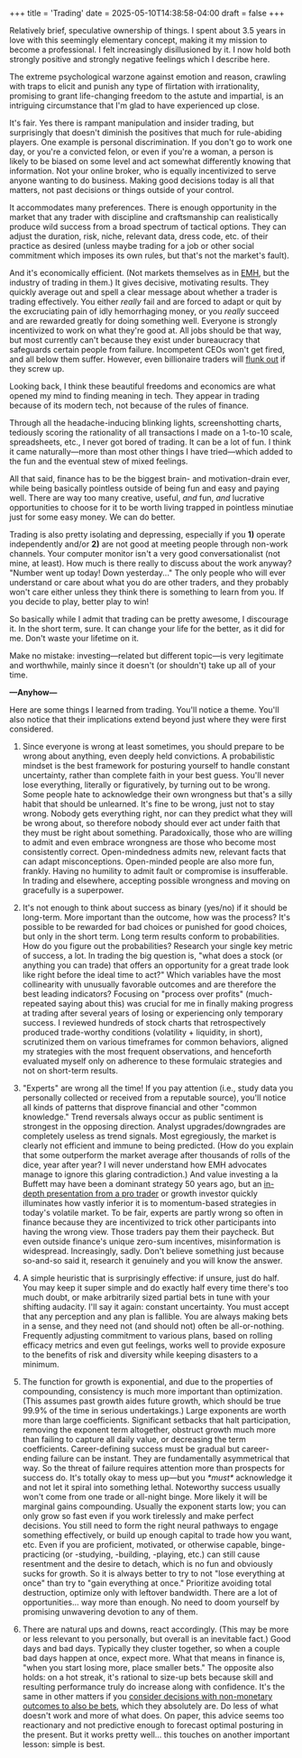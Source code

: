 +++
title = 'Trading'
date = 2025-05-10T14:38:58-04:00
draft = false
+++

Relatively brief, speculative ownership of things. I spent about 3.5 years in love with this seemingly elementary concept, making it my mission to become a professional. I felt increasingly disillusioned by it. I now hold both strongly positive and strongly negative feelings which I describe here.

The extreme psychological warzone against emotion and reason, crawling with traps to elicit and punish any type of flirtation with irrationality, promising to grant life-changing freedom to the astute and impartial, is an intriguing circumstance that I'm glad to have experienced up close.

It's fair. Yes there is rampant manipulation and insider trading, but surprisingly that doesn't diminish the positives that much for rule-abiding players. One example is personal discrimination. If you don't go to work one day, or you're a convicted felon, or even if you're a woman, a person is likely to be biased on some level and act somewhat differently knowing that information. Not your online broker, who is equally incentivized to serve anyone wanting to do business. Making good decisions today is all that matters, not past decisions or things outside of your control.

It accommodates many preferences. There is enough opportunity in the market that any trader with discipline and craftsmanship can realistically produce wild success from a broad spectrum of tactical options. They can adjust the duration, risk, niche, relevant data, dress code, etc. of their practice as desired (unless maybe trading for a job or other social commitment which imposes its own rules, but that's not the market's fault).

And it's economically efficient. (Not markets themselves as in [EMH](https://en.wikipedia.org/wiki/Efficient-market_hypothesis), but the industry of trading in them.) It gives decisive, motivating results. They quickly average out and spell a clear message about whether a trader is trading effectively. You either _really_ fail and are forced to adapt or quit by the excruciating pain of idly hemorrhaging money, or you _really_ succeed and are rewarded greatly for doing something well. Everyone is strongly incentivized to work on what they're good at. All jobs should be that way, but most currently can't because they exist under bureaucracy that safeguards certain people from failure. Incompetent CEOs won't get fired, and all below them suffer. However, even billionaire traders will [flunk out](https://en.wikipedia.org/wiki/Reminiscences_of_a_Stock_Operator) if they screw up.

Looking back, I think these beautiful freedoms and economics are what opened my mind to finding meaning in tech. They appear in trading because of its modern tech, not because of the rules of finance.

Through all the headache-inducing blinking lights, screenshotting charts, tediously scoring the rationality of all transactions I made on a 1-to-10 scale, spreadsheets, etc., I never got bored of trading. It can be a lot of fun. I think it came naturally&mdash;more than most other things I have tried&mdash;which added to the fun and the eventual stew of mixed feelings.

All that said, finance has to be the biggest brain- and motivation-drain ever, while being basically pointless outside of being fun and easy and paying well. There are way too many creative, useful, _and_ fun, _and_ lucrative opportunities to choose for it to be worth living trapped in pointless minutiae just for some easy money. We can do better.

Trading is also pretty isolating and depressing, especially if you **1)** operate independently and/or **2)** are not good at meeting people through non-work channels. Your computer monitor isn't a very good conversationalist (not mine, at least). How much is there really to discuss about the work anyway? "Number went up today! Down yesterday..." The only people who will ever understand or care about what you do are other traders, and they probably won't care either unless they think there is something to learn from you. If you decide to play, better play to win!

So basically while I admit that trading can be pretty awesome, I discourage it. In the short term, sure. It can change your life for the better, as it did for me. Don't waste your lifetime on it.

Make no mistake: investing&mdash;related but different topic&mdash;is very legitimate and worthwhile, mainly since it doesn't (or shouldn't) take up all of your time.

**&mdash;Anyhow&mdash;**

Here are some things I learned from trading. You'll notice a theme. You'll also notice that their implications extend beyond just where they were first considered.

1. Since everyone is wrong at least sometimes, you should prepare to be wrong about anything, even deeply held convictions. A probabilistic mindset is the best framework for posturing yourself to handle constant uncertainty, rather than complete faith in your best guess. You'll never lose everything, literally or figuratively, by turning out to be wrong. Some people hate to acknowledge their own wrongness but that's a silly habit that should be unlearned. It's fine to be wrong, just not to stay wrong. Nobody gets everything right, nor can they predict what they will be wrong about, so therefore nobody should ever act under faith that they must be right about something. Paradoxically, those who are willing to admit and even embrace wrongness are those who become most consistently correct. Open-mindedness admits new, relevant facts that can adapt misconceptions. Open-minded people are also more fun, frankly. Having no humility to admit fault or compromise is insufferable. In trading and elsewhere, accepting possible wrongness and moving on gracefully is a superpower.

2. It's not enough to think about success as binary (yes/no) if it should be long-term. More important than the outcome, how was the process? It's possible to be rewarded for bad choices or punished for good choices, but only in the short term. Long term results conform to probabilities. How do you figure out the probabilities? Research your single key metric of success, a lot. In trading the big question is, "what does a stock (or anything you can trade) that offers an opportunity for a great trade look like right before the ideal time to act?" Which variables have the most collinearity with unusually favorable outcomes and are therefore the best leading indicators? Focusing on "process over profits" (much-repeated saying about this) was crucial for me in finally making progress at trading after several years of losing or experiencing only temporary success. I reviewed hundreds of stock charts that retrospectively produced trade-worthy conditions (volatility + liquidity, in short), scrutinized them on various timeframes for common behaviors, aligned my strategies with the most frequent observations, and henceforth evaluated myself only on adherence to these formulaic strategies and not on short-term results.

3. "Experts" are wrong all the time! If you pay attention (i.e., study data you personally collected or received from a reputable source), you'll notice all kinds of patterns that disprove financial and other "common knowledge." Trend reversals always occur as public sentiment is strongest in the opposing direction. Analyst upgrades/downgrades are completely useless as trend signals. Most egregiously, the market is clearly not efficient and immune to being predicted. (How do you explain that some outperform the market average after thousands of rolls of the dice, year after year? I will never understand how EMH advocates manage to ignore this glaring contradiction.) And value investing a la Buffett may have been a dominant strategy 50 years ago, but an [in-depth presentation from a pro trader](https://www.youtube.com/watch?v=xx8GvtAxilk) or growth investor quickly illuminates how vastly inferior it is to momentum-based strategies in today's volatile market. To be fair, experts are partly wrong so often in finance because they are incentivized to trick other participants into having the wrong view. Those traders pay them their paycheck. But even outside finance's unique zero-sum incentives, misinformation is widespread. Increasingly, sadly. Don't believe something just because so-and-so said it, research it genuinely and you will know the answer.

4. A simple heuristic that is surprisingly effective: if unsure, just do half. You may keep it super simple and do exactly half every time there's too much doubt, or make arbitrarily sized partial bets in tune with your shifting audacity. I'll say it again: constant uncertainty. You must accept that any perception and any plan is fallible. You are always making bets in a sense, and they need not (and should not) often be all-or-nothing. Frequently adjusting commitment to various plans, based on rolling efficacy metrics and even gut feelings, works well to provide exposure to the benefits of risk and diversity while keeping disasters to a minimum.

5. The function for growth is exponential, and due to the properties of compounding, consistency is much more important than optimization. (This assumes past growth aides future growth, which should be true 99.9% of the time in serious undertakings.) Large exponents are worth more than large coefficients. Significant setbacks that halt participation, removing the exponent term altogether, obstruct growth much more than failing to capture all daily value, or decreasing the term coefficients. Career-defining success must be gradual but career-ending failure can be instant. They are fundamentally asymmetrical that way. So the threat of failure requires attention more than prospects for success do. It's totally okay to mess up&mdash;but you _\*must\*_ acknowledge it and not let it spiral into something lethal. Noteworthy success usually won't come from one trade or all-night binge. More likely it will be marginal gains compounding. Usually the exponent starts low; you can only grow so fast even if you work tirelessly and make perfect decisions. You still need to form the right neural pathways to engage something effectively, or build up enough capital to trade how you want, etc. Even if you are proficient, motivated, or otherwise capable, binge-practicing (or -studying, -building, -playing, etc.) can still cause resentment and the desire to detach, which is no fun and obviously sucks for growth. So it is always better to try to not "lose everything at once" than try to "gain everything at once." Prioritize avoiding total destruction, optimize only with leftover bandwidth. There are a lot of opportunities... way more than enough. No need to doom yourself by promising unwavering devotion to any of them.

6. There are natural ups and downs, react accordingly. (This may be more or less relevant to you personally, but overall is an inevitable fact.) Good days and bad days. Typically they cluster together, so when a couple bad days happen at once, expect more. What that means in finance is, "when you start losing more, place smaller bets." The opposite also holds: on a hot streak, it's rational to size-up bets because skill and resulting performance truly do increase along with confidence. It's the same in other matters if you [consider decisions with non-monetary outcomes to also be bets](../quotes#:~:text="Everyone,Thinking), which they absolutely are. Do less of what doesn't work and more of what does. On paper, this advice seems too reactionary and not predictive enough to forecast optimal posturing in the present. But it works pretty well... this touches on another important lesson: simple is best.
